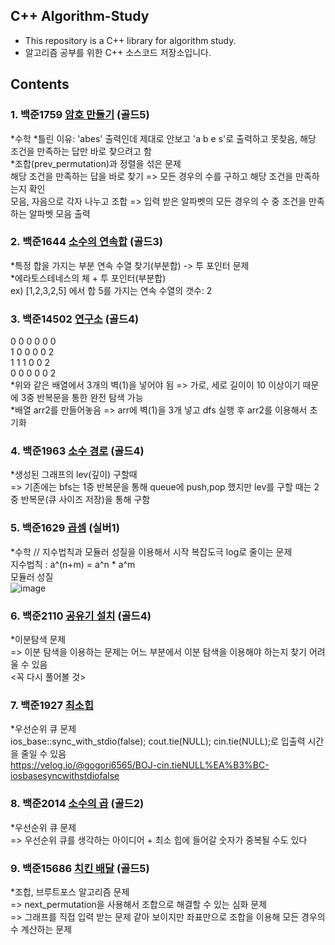 ## C++ Algorithm-Study

* This repository is a C++ library for algorithm study.
* 알고리즘 공부를 위한 C++ 소스코드 저장소입니다.

## Contents

### 1. 백준1759 [암호 만들기](https://www.acmicpc.net/problem/1759) (골드5)
*수학
*틀린 이유: 'abes' 출력인데 제대로 안보고 'a b e s'로 출력하고 못찾음, 해당 조건을 만족하는 답만 바로 찾으려고 함  
*조합(prev_permutation)과 정렬을 섞은 문제  
해당 조건을 만족하는 답을 바로 찾기 => 모든 경우의 수를 구하고 해당 조건을 만족하는지 확인  
모음, 자음으로 각자 나누고 조합 => 입력 받은 알파벳의 모든 경우의 수 중 조건을 만족하는 알파벳 모음 출력

### 2. 백준1644 [소수의 연속합](https://www.acmicpc.net/problem/1644) (골드3)
*특정 합을 가지는 부분 연속 수열 찾기(부분합)  -> 투 포인터 문제  
*에라토스테네스의 체 + 투 포인터(부분합)  
ex) [1,2,3,2,5] 에서 합 5를 가지는 연속 수열의 갯수: 2

### 3. 백준14502 [연구소](https://www.acmicpc.net/problem/14502) (골드4)  
0 0 0 0 0 0  
1 0 0 0 0 2  
1 1 1 0 0 2  
0 0 0 0 0 2  
*위와 같은 배열에서 3개의 벽(1)을 넣어야 됨 => 가로, 세로 길이이 10 이상이기 때문에 3중 반복문을 통한 완전 탐색 가능  
*배열 arr2를 만들어놓음 => arr에 벽(1)을 3개 넣고 dfs 실행 후 arr2를 이용해서 초기화  

### 4. 백준1963 [소수 경로](https://www.acmicpc.net/problem/1963) (골드4)  
*생성된 그래프의 lev(깊이) 구할때  
=> 기존에는 bfs는 1중 반복문을 통해 queue에 push,pop 했지만 lev를 구할 때는 2중 반복문(큐 사이즈 저장)을 통해 구함
  
### 5. 백준1629 [곱셈](https://www.acmicpc.net/problem/1629) (실버1)  
*수학 // 지수법칙과 모듈러 성질을 이용해서 시작 복잡도극 log로 줄이는 문제  
지수법칙 : a^(n+m) = a^n * a^m  
모듈러 성질  
![image](https://user-images.githubusercontent.com/81340804/229124579-63f24841-7d6f-4e17-8b47-fc5ef2dc52b1.png)
  
### 6. 백준2110 [공유기 설치](https://www.acmicpc.net/problem/2110) (골드4)  
*이분탐색 문제  
=> 이분 탐색을 이용하는 문제는 어느 부분에서 이분 탐색을 이용해야 하는지 찾기 어려울 수 있음  
<꼭 다시 풀어볼 것>  

### 7. 백준1927 [최소힙](https://www.acmicpc.net/problem/1927)  
*우선순위 큐 문제  
ios_base::sync_with_stdio(false); cout.tie(NULL); cin.tie(NULL);로 입출력 시간을 줄일 수 있음  
https://velog.io/@gogori6565/BOJ-cin.tieNULL%EA%B3%BC-iosbasesyncwithstdiofalse  
  
### 8. 백준2014 [소수의 곱](https://www.acmicpc.net/problem/2014) (골드2) 
*우선순위 큐 문제  
=> 우선순위 큐를 생각하는 아이디어 + 최소 힙에 들어갈 숫자가 중복될 수도 있다

### 9. 백준15686 [치킨 배달](https://www.acmicpc.net/problem/15686) (골드5)
*조합, 브루트포스 알고리즘 문제  
=> next_permutation을 사용해서 조합으로 해결할 수 있는 심화 문제  
=> 그래프를 직접 입력 받는 문제 같아 보이지만 좌표만으로 조합을 이용해 모든 경우의 수 계산하는 문제  
